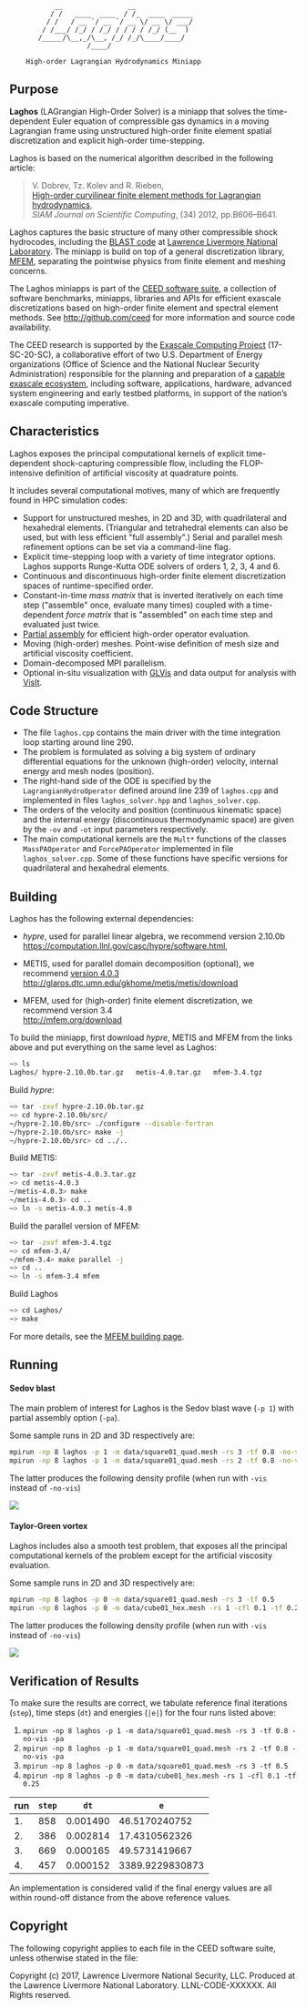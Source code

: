                __                __
              / /   ____  ____  / /_  ____  _____
             / /   / __ `/ __ `/ __ \/ __ \/ ___/
            / /___/ /_/ / /_/ / / / / /_/ (__  )
           /_____/\__,_/\__, /_/ /_/\____/____/
                       /____/

        High-order Lagrangian Hydrodynamics Miniapp


## Purpose

**Laghos** (LAGrangian High-Order Solver) is a miniapp that solves the
time-dependent Euler equation of compressible gas dynamics in a moving
Lagrangian frame using unstructured high-order finite element spatial
discretization and explicit high-order time-stepping.

Laghos is based on the numerical algorithm described in the following
article:

> V. Dobrev, Tz. Kolev and R. Rieben,<br>
> [High-order curvilinear finite element methods for Lagrangian hydrodynamics](https://doi.org/10.1137/120864672), <br>
> *SIAM Journal on Scientific Computing*, (34) 2012, pp.B606–B641.

Laghos captures the basic structure of many other compressible shock
hydrocodes, including the [BLAST code](http://llnl.gov/casc/blast) at
[Lawrence Livermore National Laboratory](http://llnl.gov). The miniapp
is build on top of a general discretization library, [MFEM](http://mfem.org),
separating the pointwise physics from finite element and meshing concerns.

The Laghos miniapps is part of the [CEED software suite](http://ceed.exascaleproject.org/software),
a collection of software benchmarks, miniapps, libraries and APIs for
efficient exascale discretizations based on high-order finite element
and spectral element methods. See http://github.com/ceed for more
information and source code availability.

The CEED research is supported by the [Exascale Computing Project](https://exascaleproject.org/exascale-computing-project)
(17-SC-20-SC), a collaborative effort of two U.S. Department of Energy
organizations (Office of Science and the National Nuclear Security
Administration) responsible for the planning and preparation of a
[capable exascale ecosystem](https://exascaleproject.org/what-is-exascale),
including software, applications, hardware, advanced system engineering and early
testbed platforms, in support of the nation’s exascale computing imperative.

## Characteristics

Laghos exposes the principal computational kernels of explicit
time-dependent shock-capturing compressible flow, including the
FLOP-intensive definition of artificial viscosity at quadrature points.

It includes several computational motives, many of which are frequently found in
HPC simulation codes:

- Support for unstructured meshes, in 2D and 3D, with quadrilateral and
  hexahedral elements. (Triangular and tetrahedral elements can also be used, but
  with less efficient "full assembly".) Serial and parallel mesh refinement
  options can be set via a command-line flag.
- Explicit time-stepping loop with a variety of time integrator options. Laghos
  supports Runge-Kutta ODE solvers of orders 1, 2, 3, 4 and 6.
- Continuous and discontinuous high-order finite element discretization spaces
  of runtime-specified order.
- Constant-in-time *mass matrix* that is inverted iteratively on each time step
  ("assemble" once, evaluate many times) coupled with a time-dependent *force
  matrix* that is "assembled" on each time step and evaluated just twice.
- [Partial assembly](http://ceed.exascaleproject.org/ceed-code) for efficient
  high-order operator evaluation.
- Moving (high-order) meshes. Point-wise definition of mesh size and artificial
  viscosity coefficient.
- Domain-decomposed MPI parallelism.
- Optional in-situ visualization with [GLVis](http:/glvis.org) and data output
  for analysis with [VisIt](http://visit.llnl.gov).

## Code Structure

- The file `laghos.cpp` contains the main driver with the time integration loop
  starting around line 290.
- The problem is formulated as solving a big system of ordinary differential
  equations for the unknown (high-order) velocity, internal energy and mesh
  nodes (position).
- The right-hand side of the ODE is specified by the `LagrangianHydroOperator`
  defined around line 239 of `laghos.cpp` and implemented in files
  `laghos_solver.hpp` and `laghos_solver.cpp`.
- The orders of the velocity and position (continuous kinematic space)
  and the internal energy (discontinuous thermodynamic space) are given
  by the `-ov` and `-ot` input parameters respectively.
- The main computational kernels are the `Mult*` functions of the classes
  `MassPAOperator` and `ForcePAOperator` implemented in file
  `laghos_solver.cpp`. Some of these functions have specific versions for
  quadrilateral and hexahedral elements.

## Building

Laghos has the following external dependencies:

- *hypre*, used for parallel linear algebra, we recommend version 2.10.0b<br>
   https://computation.llnl.gov/casc/hypre/software.html,

-  METIS, used for parallel domain decomposition (optional), we recommend [version 4.0.3](http://glaros.dtc.umn.edu/gkhome/fetch/sw/metis/OLD/metis-4.0.3.tar.gz) <br>
   http://glaros.dtc.umn.edu/gkhome/metis/metis/download

- MFEM, used for (high-order) finite element discretization, we recommend version 3.4 <br>
  http://mfem.org/download

To build the miniapp, first download *hypre*, METIS and MFEM from the links above
and put everything on the same level as Laghos:
```sh
~> ls
Laghos/ hypre-2.10.0b.tar.gz   metis-4.0.tar.gz   mfem-3.4.tgz
```

Build *hypre*:
```sh
~> tar -zxvf hypre-2.10.0b.tar.gz
~> cd hypre-2.10.0b/src/
~/hypre-2.10.0b/src> ./configure --disable-fortran
~/hypre-2.10.0b/src> make -j
~/hypre-2.10.0b/src> cd ../..
```

Build METIS:
```sh
~> tar -zxvf metis-4.0.3.tar.gz
~> cd metis-4.0.3
~/metis-4.0.3> make
~/metis-4.0.3> cd ..
~> ln -s metis-4.0.3 metis-4.0
```

Build the parallel version of MFEM:
```sh
~> tar -zxvf mfem-3.4.tgz
~> cd mfem-3.4/
~/mfem-3.4> make parallel -j
~> cd ..
~> ln -s mfem-3.4 mfem
```

Build Laghos
```sh
~> cd Laghos/
~> make
```

For more details, see the [MFEM building page](http://mfem.org/building/).

## Running

#### Sedov blast

The main problem of interest for Laghos is the Sedov blast wave (`-p 1`) with
partial assembly option (`-pa`).

Some sample runs in 2D and 3D respectively are:
```sh
mpirun -np 8 laghos -p 1 -m data/square01_quad.mesh -rs 3 -tf 0.8 -no-vis -pa
mpirun -np 8 laghos -p 1 -m data/square01_quad.mesh -rs 2 -tf 0.8 -no-vis -pa
```

The latter produces the following density profile (when run with `-vis` instead of `-no-vis`)

![](data/sedov.png)

#### Taylor-Green vortex

Laghos includes also a smooth test problem, that exposes all the principal
computational kernels of the problem except for the artificial viscosity
evaluation.

Some sample runs in 2D and 3D respectively are:
```sh
mpirun -np 8 laghos -p 0 -m data/square01_quad.mesh -rs 3 -tf 0.5
mpirun -np 8 laghos -p 0 -m data/cube01_hex.mesh -rs 1 -cfl 0.1 -tf 0.25
```

The latter produces the following density profile (when run with `-vis` instead of `-no-vis`)

![](data/tg.png)

## Verification of Results

To make sure the results are correct, we tabulate reference final iterations
(`step`), time steps (`dt`) and energies (`|e|`) for the four runs listed above:

1. `mpirun -np 8 laghos -p 1 -m data/square01_quad.mesh -rs 3 -tf 0.8 -no-vis -pa`
2. `mpirun -np 8 laghos -p 1 -m data/square01_quad.mesh -rs 2 -tf 0.8 -no-vis -pa`
3. `mpirun -np 8 laghos -p 0 -m data/square01_quad.mesh -rs 3 -tf 0.5`
4. `mpirun -np 8 laghos -p 0 -m data/cube01_hex.mesh -rs 1 -cfl 0.1 -tf 0.25`

| run | `step` | `dt` | `e` |
| --- | ------ | ---- | --- |
|  1. | 858 | 0.001490 | 46.5170240752 |
|  2. | 386 | 0.002814 | 17.4310562326 |
|  3. | 669 | 0.000165 | 49.5731419667 |
|  4. | 457 | 0.000152 | 3389.9229830873 |

An implementation is considered valid if the final energy values are all within
round-off distance from the above reference values.

## Copyright

The following copyright applies to each file in the CEED software suite,
unless otherwise stated in the file:

Copyright (c) 2017, Lawrence Livermore National Security, LLC. Produced at the
Lawrence Livermore National Laboratory. LLNL-CODE-XXXXXX. All Rights reserved.

